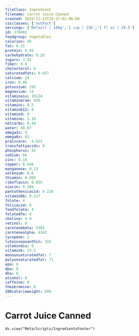 ```yaml
---
fileClass: Ingredient
filename: Carrot Juice Canned
created: 2024-12-21T19:27:02-06:00
cssclasses: ['nutFact']
servings: ['Default | 100g','1 cup | 236','1 fl oz | 29.5']
id: 170491
foodgroup: Vegetables
calories: 40
fat: 0.15
protein: 0.95
carbohydrate: 9.28
sugars: 3.91
fiber: 0.8
cholesterol: 0
saturatedfats: 0.027
calcium: 24
iron: 0.46
potassium: 292
magnesium: 14
vitaminaiu: 19124
vitaminarae: 956
vitaminc: 8.5
vitaminb12: 0
vitamind: 0
vitamine: 1.16
netcarbs: 8.48
water: 88.87
omega3s: 9
omega6s: 61
pralscore: -4.822
transfattyacids: 0
phosphorus: 42
sodium: 66
zinc: 0.18
copper: 0.046
manganese: 0.13
selenium: 0.6
thiamin: 0.092
riboflavin: 0.055
niacin: 0.386
pantothenicacid: 0.228
vitaminb6: 0.217
folate: 4
folicacid: 0
foodfolate: 4
folatedfe: 4
choline: 9.9
retinol: 0
carotenebeta: 9303
carotenealpha: 4342
lycopene: 2
luteinzeaxanthin: 333
vitamindiu: 0
vitamink: 15.5
monounsaturatedfat: 7
polyunsaturatedfat: 71
epa: 0
dpa: 0
dha: 0
alcohol: 0
caffeine: 0
theobromine: 0
200calorieweight: 500
---
```


# Carrot Juice Canned

```dataviewjs
dv.view("Meta/Scripts/IngredientsFooter")
```